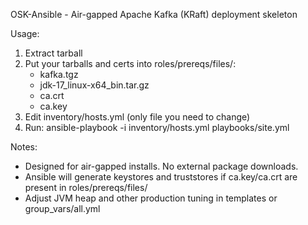 OSK-Ansible - Air-gapped Apache Kafka (KRaft) deployment skeleton

Usage:
1. Extract tarball
2. Put your tarballs and certs into roles/prereqs/files/:
   - kafka.tgz
   - jdk-17_linux-x64_bin.tar.gz
   - ca.crt
   - ca.key
3. Edit inventory/hosts.yml (only file you need to change)
4. Run:
   ansible-playbook -i inventory/hosts.yml playbooks/site.yml

Notes:
- Designed for air-gapped installs. No external package downloads.
- Ansible will generate keystores and truststores if ca.key/ca.crt are present in roles/prereqs/files/
- Adjust JVM heap and other production tuning in templates or group_vars/all.yml
